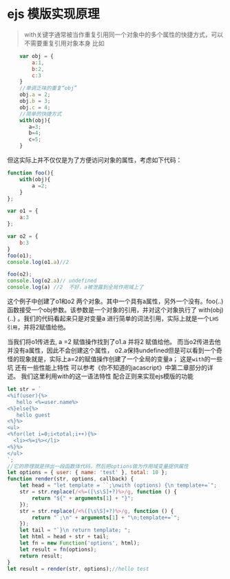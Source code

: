 # ejs 模版实现原理

>with关键字通常被当作重复引用同一个对象中的多个属性的快捷方式，可以不需要重复引用对象本身 比如

```js
	var obj = {
		a:1,
		b:2,
		c:3
	}
	//单调乏味的重复“obj”
	obj.a = 2;
	obj.b = 3;
	obj.c = 4;
	//简单的快捷方式
	with(obj){
	   a=3;
	   b=4;
	   c=5;
	}
```
但这实际上并不仅仅是为了方便访问对象的属性，考虑如下代码：

```js
function foo(){
	with(obj){	
		a =2;
	}
};

var o1 = {
	a:3
};

var o2 = {
	b:3
}
foo(o1);
console.log(o1.a)//2 

foo(o2);
console.log(o2.a)// undefined
console.log(a) //2  不好，a被泄露到全局作用域上了
```

这个例子中创建了o1和o2 两个对象。其中一个具有a属性，另外一个没有。foo(..)函数接受一个obj参数。该参数是一个对象的引用，并对这个对象执行了 with(obj){..} 。我们的代码看起来只是对变量a 进行简单的词法引用，实际上就是一个```LHS 引用```，并将2赋值给他。

当我们将o1传进去, a =2 赋值操作找到了o1.a 并将2 赋值给他。 而当o2传进去他并没有a属性，因此不会创建这个属性，	o2.a保持undefined但是可以看到一个奇怪的现象就是，实际上a=2的赋值操作创建了一个全局的变量a； 
这是```with```的一些坑 还有一些性能上特性 可以参考《你不知道的jacascript》中第二章部分的详述。
我们这里利用with的这一语法特性 配合正则来实现ejs模版的功能

```js
let str = `
<%if(user){%>
   hello <%=user.name%>
<%}else{%>
   hello guest
<%}%>
<ul>
<%for(let i=0;i<total;i++){%>
  <li><%=i%></li>
<%}%>
</ul>
`;
//它的原理就是拼出一段函数体代码，然后把options做为作用域变量提供属性
let options = { user: { name: 'test' }, total: 10 };
function render(str, options, callback) {
    let head = "let template = ``;\nwith (options) {\n template+=`";
    str = str.replace(/<%=([\s\S]+?)%>/g, function () {
        return "${" + arguments[1] + "}";
    });
    str = str.replace(/<%([\s\S]+?)%>/g, function () {
        return "`;\n" + arguments[1] + "\n;template+=`";
    });
    let tail = "`}\n return template; ";
    let html = head + str + tail;
    let fn = new Function('options', html);
    let result = fn(options);
    return result;
}
let result = render(str, options);//hello test
```
